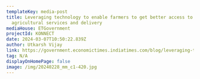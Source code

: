 ```yaml
---
templateKey: media-post
title: Leveraging technology to enable farmers to get better access to
  agricultural services and delivery
mediaHouse: ETGovernment
projectId: KONNECT
date: 2024-03-07T10:50:22.839Z
author: Utkarsh Vijay
link: https://government.economictimes.indiatimes.com/blog/leveraging-technology-to-enable-famers-to-get-better-access-to-agricultural-services-and-delivery/108270726
tag: N/A
displayOnHomePage: false
image: /img/20240228_mm_c1-420.jpg
---
```

